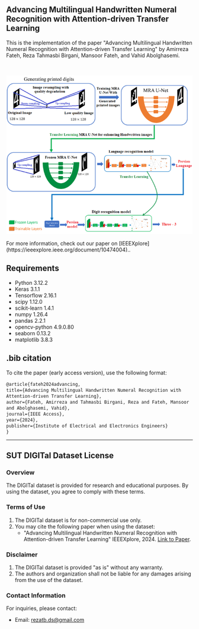 ## Advancing Multilingual Handwritten Numeral Recognition with Attention-driven Transfer Learning
This is the implementation of the paper "Advancing Multilingual Handwritten Numeral Recognition with Attention-driven Transfer Learning" by Amirreza Fateh, Reza Tahmasbi Birgani, Mansoor Fateh, and Vahid Abolghasemi.


<br>
<p align="middle">
    <img src="data/asset/overview.png">
</p>
For more information, check out our paper on [IEEEXplore](https://ieeexplore.ieee.org/document/10474004)..

## Requirements

- Python 3.12.2
- Keras 3.1.1
- Tensorflow 2.16.1
- scipy 1.12.0
- scikit-learn 1.4.1
- numpy 1.26.4
- pandas 2.2.1
- opencv-python 4.9.0.80
- seaborn 0.13.2
- matplotlib 3.8.3

## .bib citation
To cite the paper (early access version), use the following format:

    @article{fateh2024advancing,
    title={Advancing Multilingual Handwritten Numeral Recognition with Attention-driven Transfer Learning},
    author={Fateh, Amirreza and Tahmasbi Birgani, Reza and Fateh, Mansoor and Abolghasemi, Vahid},
    journal={IEEE Access},
    year={2024},
    publisher={Institute of Electrical and Electronics Engineers}
    }
---

## SUT DIGITal Dataset License

### Overview
The DIGITal dataset is provided for research and educational purposes. By using the dataset, you agree to comply with these terms.

### Terms of Use
1. The DIGITal dataset is for non-commercial use only.
2. You may cite the following paper when using the dataset:
   - "Advancing Multilingual Handwritten Numeral Recognition with Attention-driven Transfer Learning" IEEEXplore, 2024. [Link to Paper](https://ieeexplore.ieee.org/document/10474004).

### Disclaimer
1. The DIGITal dataset is provided "as is" without any warranty.
2. The authors and organization shall not be liable for any damages arising from the use of the dataset.

### Contact Information
For inquiries, please contact:
- Email: rezatb.ds@gmail.com

<!--
Conda environment settings:
```bash
conda create -n protoformer python=3.8
conda activate protoformer

conda install pytorch=1.8.1 torchvision cudatoolkit=11.1 -c pytorch
conda install -c conda-forge tensorflow
pip install tensorboardX
```

## Preparing Few-Shot Segmentation Datasets
Download following datasets:

> #### 1. Handwritten digit dataset
> Download Handwritten digit dataset (train/val data):
> ```bash
> wget http://host.robots.ox.ac.uk/pascal/VOC/voc2012/VOCtrainval_11-May-2012.tar
> ```
> Download handwritten digit dataset from [[Google Drive](https://)].
>
Create a directory '../Datasets' for the above two few-shot segmentation datasets and appropriately place each dataset to have following directory structure:

    ../                         # parent directory
    ├── ./                      # current (project) directory
    │   ├── common/             # (dir.) helper functions
    │   ├── data/               # (dir.) dataloaders and splits for each FSSS dataset
    │   ├── model/              # (dir.) implementation of ProtoFormer model 
    │   ├── README.md           # intstruction for reproduction
    │   ├── train.py            # code for training HSNet
    │   └── test.py             # code for testing HSNet
    └── Datasets/
        ├── VOC2012/            # PASCAL VOC2012 devkit
        │   ├── Annotations/
        │   ├── ImageSets/
        │   ├── ...
        │   └── SegmentationClassAug/
        ├── COCO2014/           
            ├── annotations/
            │   ├── train2014/  # (dir.) training masks (from Google Drive) 
            │   ├── val2014/    # (dir.) validation masks (from Google Drive)
            │   └── ..some json files..
            ├── train2014/
            └── val2014/

> ### Babysitting training:
> Use tensorboard to babysit training progress:
> - For each experiment, a directory that logs training progress will be automatically generated under logs/ directory. 
> - From terminal, run 'tensorboard --logdir logs/' to monitor the training progress.
> - Choose the best model when the validation (mIoU) curve starts to saturate. 


## Testing

> ### 1. PASCAL-5<sup>i</sup>
> Pretrained models are available on our [[Google Drive](https://drive.google.com/drive/folders/1xomPmr6dYpjDDraIQJS51gLCCj8T0jmf?usp=sharing)].
> ```bash
> python test.py --layers {50, 101} 
>                --fold {0, 1, 2, 3} 
>                --benchmark pascal
>                --nshot {1, 5} 
>                --load "path_to_trained_model"
> ```


> ### 2. COCO-20<sup>i</sup>
> Pretrained models are available on our [[Google Drive](https://drive.google.com/drive/folders/1vy7QHpEx4p10xwrhpeshD3uuKJdhXiim?usp=sharing)].
> ```bash
> python test.py --layers {50, 101}
>                --fold {0, 1, 2, 3} 
>                --benchmark coco 
>                --nshot {1, 5} 
>                --load "path_to_trained_model"
> ```

This project is built upon HSNet:https://github.com/juhongm999/hsnet
-->
